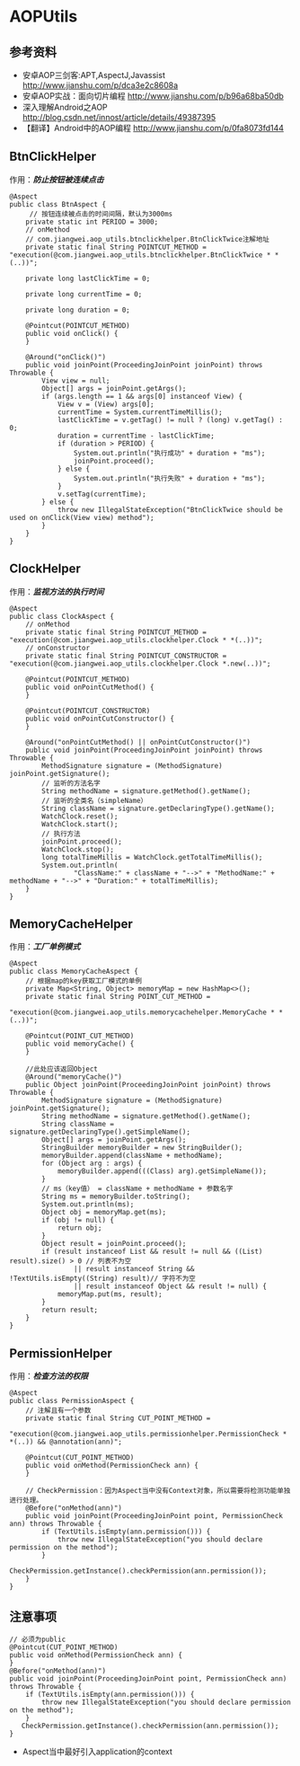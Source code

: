 # AOPUtils
## 参考资料
* 安卓AOP三剑客:APT,AspectJ,Javassist  <http://www.jianshu.com/p/dca3e2c8608a> 
* 安卓AOP实战：面向切片编程 <http://www.jianshu.com/p/b96a68ba50db>
* 深入理解Android之AOP <http://blog.csdn.net/innost/article/details/49387395>
* 【翻译】Android中的AOP编程 <http://www.jianshu.com/p/0fa8073fd144>

## BtnClickHelper
作用：***防止按钮被连续点击***
		
	@Aspect
	public class BtnAspect {
		 // 按钮连续被点击的时间间隔，默认为3000ms 
	    private static int PERIOD = 3000;
	    // onMethod
	    // com.jiangwei.aop_utils.btnclickhelper.BtnClickTwice注解地址
	    private static final String POINTCUT_METHOD = "execution(@com.jiangwei.aop_utils.btnclickhelper.BtnClickTwice * *(..))";

	    private long lastClickTime = 0;
	
	    private long currentTime = 0;
	
	    private long duration = 0;
	
	    @Pointcut(POINTCUT_METHOD)
	    public void onClick() {
	    }
	
	    @Around("onClick()")
	    public void joinPoint(ProceedingJoinPoint joinPoint) throws Throwable {
	        View view = null;
	        Object[] args = joinPoint.getArgs();
	        if (args.length == 1 && args[0] instanceof View) {
	            View v = (View) args[0];
	            currentTime = System.currentTimeMillis();
	            lastClickTime = v.getTag() != null ? (long) v.getTag() : 0;
	            duration = currentTime - lastClickTime;
	            if (duration > PERIOD) {
	                System.out.println("执行成功" + duration + "ms");
	                joinPoint.proceed();
	            } else {
	                System.out.println("执行失败" + duration + "ms");
	            }
	            v.setTag(currentTime);
	        } else {
	            throw new IllegalStateException("BtnClickTwice should be used on onClick(View view) method");
	        }
	    }
	}
	
## ClockHelper

作用：***监视方法的执行时间***

	@Aspect
	public class ClockAspect {
	    // onMethod
	    private static final String POINTCUT_METHOD = "execution(@com.jiangwei.aop_utils.clockhelper.Clock * *(..))";
	    // onConstructor
	    private static final String POINTCUT_CONSTRUCTOR = "execution(@com.jiangwei.aop_utils.clockhelper.Clock *.new(..))";
	
	    @Pointcut(POINTCUT_METHOD)
	    public void onPointCutMethod() {
	    }
	
	    @Pointcut(POINTCUT_CONSTRUCTOR)
	    public void onPointCutConstructor() {
	    }
	
	    @Around("onPointCutMethod() || onPointCutConstructor()")
	    public void joinPoint(ProceedingJoinPoint joinPoint) throws Throwable {
	        MethodSignature signature = (MethodSignature) joinPoint.getSignature();
	        // 监听的方法名字
	        String methodName = signature.getMethod().getName();
	        // 监听的全类名（simpleName）
	        String className = signature.getDeclaringType().getName();
	        WatchClock.reset();
	        WatchClock.start();
	        // 执行方法
	        joinPoint.proceed();
	        WatchClock.stop();
	        long totalTimeMillis = WatchClock.getTotalTimeMillis();
	        System.out.println(
	                "ClassName:" + className + "-->" + "MethodName:" + methodName + "-->" + "Duration:" + totalTimeMillis);
	    }
	}
	
## MemoryCacheHelper
作用：***工厂单例模式***

	@Aspect
	public class MemoryCacheAspect {
		// 根据map的key获取工厂模式的单例
	    private Map<String, Object> memoryMap = new HashMap<>();
	    private static final String POINT_CUT_METHOD =
	            "execution(@com.jiangwei.aop_utils.memorycachehelper.MemoryCache * *(..))";
	
	    @Pointcut(POINT_CUT_METHOD)
	    public void memoryCache() {
	    }
	
		//此处应该返回Object
	    @Around("memoryCache()")
	    public Object joinPoint(ProceedingJoinPoint joinPoint) throws Throwable {
	        MethodSignature signature = (MethodSignature) joinPoint.getSignature();
	        String methodName = signature.getMethod().getName();
	        String className = signature.getDeclaringType().getSimpleName();
	        Object[] args = joinPoint.getArgs();
	        StringBuilder memoryBuilder = new StringBuilder();
	        memoryBuilder.append(className + methodName);
	        for (Object arg : args) {
	            memoryBuilder.append(((Class) arg).getSimpleName());
	        }
	        // ms（key值） = className + methodName + 参数名字
	        String ms = memoryBuilder.toString();
	        System.out.println(ms);
	        Object obj = memoryMap.get(ms);
	        if (obj != null) {
	            return obj;
	        }
	        Object result = joinPoint.proceed();
	        if (result instanceof List && result != null && ((List) result).size() > 0 // 列表不为空
	                || result instanceof String && !TextUtils.isEmpty((String) result)// 字符不为空
	                || result instanceof Object && result != null) {
	            memoryMap.put(ms, result);
	        }
	        return result;
	    }
	}
	
## PermissionHelper
作用：***检查方法的权限***

	@Aspect
	public class PermissionAspect {
		// 注解且有一个参数
	    private static final String CUT_POINT_METHOD =
	            "execution(@com.jiangwei.aop_utils.permissionhelper.PermissionCheck * *(..)) && @annotation(ann)";
	
	    @Pointcut(CUT_POINT_METHOD)
	    public void onMethod(PermissionCheck ann) {
	    }
	
		// CheckPermission：因为Aspect当中没有Context对象，所以需要将检测功能单独进行处理。
	    @Before("onMethod(ann)")
	    public void joinPoint(ProceedingJoinPoint point, PermissionCheck ann) throws Throwable {
	        if (TextUtils.isEmpty(ann.permission())) {
	            throw new IllegalStateException("you should declare permission on the method");
	        }    
	  		CheckPermission.getInstance().checkPermission(ann.permission());
	    }
	}
	
## 注意事项
	// 必须为public
 	@Pointcut(CUT_POINT_METHOD)
    public void onMethod(PermissionCheck ann) {
    }
    @Before("onMethod(ann)")
    public void joinPoint(ProceedingJoinPoint point, PermissionCheck ann) throws Throwable {
        if (TextUtils.isEmpty(ann.permission())) {
            throw new IllegalStateException("you should declare permission on the method");
        }
       CheckPermission.getInstance().checkPermission(ann.permission());
    }
    
   * Aspect当中最好引入application的context
